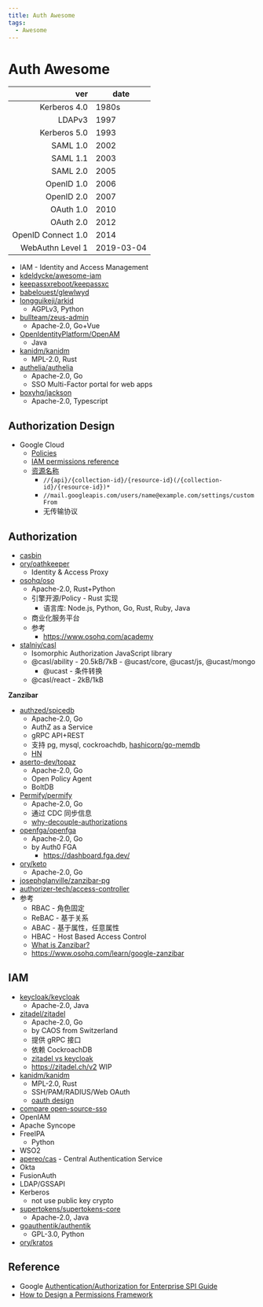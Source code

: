 ```yaml
---
title: Auth Awesome
tags:
  - Awesome
---
```


# Auth Awesome

|                ver | date       |
| -----------------: | ---------- |
|       Kerberos 4.0 | 1980s      |
|             LDAPv3 | 1997       |
|       Kerberos 5.0 | 1993       |
|           SAML 1.0 | 2002       |
|           SAML 1.1 | 2003       |
|           SAML 2.0 | 2005       |
|         OpenID 1.0 | 2006       |
|         OpenID 2.0 | 2007       |
|          OAuth 1.0 | 2010       |
|          OAuth 2.0 | 2012       |
| OpenID Connect 1.0 | 2014       |
|   WebAuthn Level 1 | 2019-03-04 |

- IAM - Identity and Access Management
- [kdeldycke/awesome-iam](https://github.com/kdeldycke/awesome-iam)
- [keepassxreboot/keepassxc](https://github.com/keepassxreboot/keepassxc)
- [babelouest/glewlwyd](https://github.com/babelouest/glewlwyd)
- [longguikeji/arkid](https://github.com/longguikeji/arkid)
  - AGPLv3, Python
- [bullteam/zeus-admin](https://github.com/bullteam/zeus-admin)
  - Apache-2.0, Go+Vue
- [OpenIdentityPlatform/OpenAM](https://github.com/OpenIdentityPlatform/OpenAM)
  - Java
- [kanidm/kanidm](https://github.com/kanidm/kanidm)
  - MPL-2.0, Rust
- [authelia/authelia](https://github.com/authelia/authelia)
  - Apache-2.0, Go
  - SSO Multi-Factor portal for web apps
- [boxyhq/jackson](https://github.com/boxyhq/jackson)
  - Apache-2.0, Typescript

## Authorization Design

- Google Cloud
  - [Policies](https://cloud.google.com/iam/docs/policies)
  - [IAM permissions reference](https://cloud.google.com/iam/docs/permissions-reference)
  - [资源名称](https://cloud.google.com/apis/design/resource_names)
    - `//{api}/{collection-id}/{resource-id}(/{collection-id}/{resource-id})*`
    - `//mail.googleapis.com/users/name@example.com/settings/customFrom`
    - 无传输协议

## Authorization

- [casbin](./authz/casbin.md)
- [ory/oathkeeper](https://github.com/ory/oathkeeper)
  - Identity & Access Proxy
- [osohq/oso](https://github.com/osohq/oso)
  - Apache-2.0, Rust+Python
  - 引擎开源/Policy - Rust 实现
    - 语言库: Node.js, Python, Go, Rust, Ruby, Java
  - 商业化服务平台
  - 参考
    - https://www.osohq.com/academy
- [stalniy/casl](https://github.com/stalniy/casl)
  - Isomorphic Authorization JavaScript library
  - @casl/ability - 20.5kB/7kB - @ucast/core, @ucast/js, @ucast/mongo
    - @ucast - 条件转换
  - @casl/react - 2kB/1kB

**Zanzibar**

- [authzed/spicedb](./authz/spicedb.md)
  - Apache-2.0, Go
  - AuthZ as a Service
  - gRPC API+REST
  - 支持 pg, mysql, cockroachdb, [hashicorp/go-memdb](https://github.com/hashicorp/go-memdb)
  - [HN](https://news.ycombinator.com/item?id=28709886)
- [aserto-dev/topaz](https://github.com/aserto-dev/topaz)
  - Apache-2.0, Go
  - Open Policy Agent
  - BoltDB
- [Permify/permify](https://github.com/Permify/permify)
  - Apache-2.0, Go
  - 通过 CDC 同步信息
  - [why-decouple-authorizations](https://www.permify.co/post/why-decouple-authorizations)
- [openfga/openfga](https://github.com/openfga/openfga)
  - Apache-2.0, Go
  - by Auth0 FGA
    - https://dashboard.fga.dev/
- [ory/keto](https://github.com/ory/keto)
  - Apache-2.0, Go
- [josephglanville/zanzibar-pg](https://github.com/josephglanville/zanzibar-pg)
- [authorizer-tech/access-controller](https://github.com/authorizer-tech/access-controller)
- 参考
  - RBAC - 角色固定
  - ReBAC - 基于关系
  - ABAC - 基于属性，任意属性
  - HBAC - Host Based Access Control
  - [What is Zanzibar?](https://authzed.com/blog/what-is-zanzibar/)
  - https://www.osohq.com/learn/google-zanzibar

## IAM

- [keycloak/keycloak](https://github.com/keycloak/keycloak)
  - Apache-2.0, Java
- [zitadel/zitadel](https://github.com/zitadel/zitadel)
  - Apache-2.0, Go
  - by CAOS from Switzerland
  - 提供 gRPC 接口
  - 依赖 CockroachDB
  - [zitadel vs keycloak](https://zitadel.ch/blog/zitadel-vs-keycloak)
  - https://zitadel.ch/v2 WIP
- [kanidm/kanidm](https://github.com/kanidm/kanidm)
  - MPL-2.0, Rust
  - SSH/PAM/RADIUS/Web OAuth
  - [oauth design](https://github.com/kanidm/kanidm/blob/master/designs/oauth.rst)
- [compare open-source-sso](https://gist.github.com/bmaupin/6878fae9abcb63ef43f8ac9b9de8fafd)
- OpenIAM
- Apache Syncope
- FreeIPA
  - Python
- WSO2
- [apereo/cas](https://github.com/apereo/cas) - Central Authentication Service
- Okta
- FusionAuth
- LDAP/GSSAPI
- Kerberos
  - not use public key crypto
- [supertokens/supertokens-core](https://github.com/supertokens/supertokens-core)
  - Apache-2.0, Java
- [goauthentik/authentik](https://github.com/goauthentik/authentik)
  - GPL-3.0, Python
- [ory/kratos](./kratos.md)

## Reference

- Google [Authentication/Authorization for Enterprise SPI Guide](https://support.google.com/gsa/answer/6329233)
- [How to Design a Permissions Framework](https://itnext.io/7c054a009c52)
